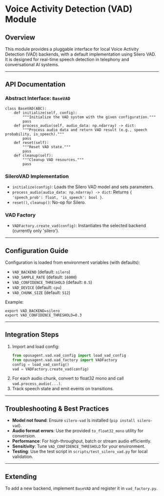 # Voice Activity Detection (VAD) Module

## Overview
This module provides a pluggable interface for local Voice Activity Detection (VAD) backends, with a default implementation using Silero VAD. It is designed for real-time speech detection in telephony and conversational AI systems.

---

## API Documentation

### Abstract Interface: `BaseVAD`
```
class BaseVAD(ABC):
    def initialize(self, config):
        """Initialize the VAD system with the given configuration."""
        pass
    def process_audio(self, audio_data: np.ndarray) -> dict:
        """Process audio data and return VAD result (e.g., speech probability, is_speech)."""
        pass
    def reset(self):
        """Reset VAD state."""
        pass
    def cleanup(self):
        """Cleanup VAD resources."""
        pass
```

### SileroVAD Implementation
- `initialize(config)`: Loads the Silero VAD model and sets parameters.
- `process_audio(audio_data: np.ndarray) -> dict`: Returns `{ 'speech_prob': float, 'is_speech': bool }`.
- `reset()`, `cleanup()`: No-op for Silero.

### VAD Factory
- `VADFactory.create_vad(config)`: Instantiates the selected backend (currently only 'silero').

---

## Configuration Guide

Configuration is loaded from environment variables (with defaults):
- `VAD_BACKEND` (default: `silero`)
- `VAD_SAMPLE_RATE` (default: `16000`)
- `VAD_CONFIDENCE_THRESHOLD` (default: `0.5`)
- `VAD_DEVICE` (default: `cpu`)
- `VAD_CHUNK_SIZE` (default: `512`)

Example:
```
export VAD_BACKEND=silero
export VAD_CONFIDENCE_THRESHOLD=0.3
```

---

## Integration Steps
1. Import and load config:
   ```python
   from opusagent.vad.vad_config import load_vad_config
   from opusagent.vad.vad_factory import VADFactory
   config = load_vad_config()
   vad = VADFactory.create_vad(config)
   ```
2. For each audio chunk, convert to float32 mono and call `vad.process_audio(...)`.
3. Track speech state and emit events on transitions.

---

## Troubleshooting & Best Practices
- **Model not found**: Ensure `silero-vad` is installed (`pip install silero-vad`).
- **Audio format errors**: Use the provided `to_float32_mono` utility for conversion.
- **Performance**: For high-throughput, batch or stream audio efficiently.
- **Sensitivity**: Tune `VAD_CONFIDENCE_THRESHOLD` for your environment.
- **Testing**: Use the test script in `scripts/test_silero_vad.py` for local validation.

---

## Extending
To add a new backend, implement `BaseVAD` and register it in `vad_factory.py`. 
